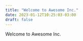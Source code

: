 ```yaml
---
title: "Welcome to Awesome Inc."
date: 2023-01-12T10:25:03-03:00
draft: false
---
```


Welcome to Awesome Inc.